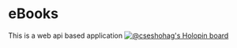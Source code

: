 # eBooks
This is a web api based application
[![@cseshohag's Holopin board](https://holopin.io/api/user/board?user=cseshohag)](https://holopin.io/@cseshohag)
